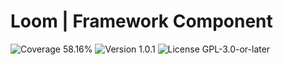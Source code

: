 # Loom | Framework Component

<p>
<!-- Coverage Badge -->
<img src="https://img.shields.io/badge/Coverage-58.16%25-cb9b1c" alt="Coverage 58.16%">
<!-- Version Badge -->
<img src="https://img.shields.io/badge/Version-1.0.1-blue" alt="Version 1.0.1">
<!-- License Badge -->
<img src="https://img.shields.io/badge/License-GPL--3.0--or--later-40adbc" alt="License GPL-3.0-or-later">
</p>